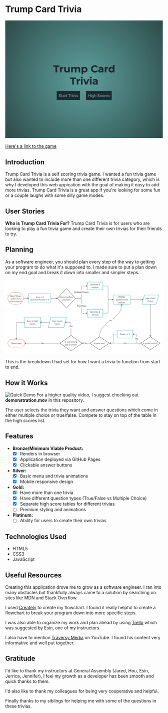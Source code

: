 # Trump Card Trivia

![Game](img/game.png)

[Here's a link to the game](https://qusaifares.github.io/trivia/)

## Introduction

Trump Card Trivia is a self scoring trivia game. I wanted a fun trivia game but also wanted to include more than one different trivia category, which is why I developed this web appication with the goal of making it easy to add more trivias.
Trump Card Trivia is a great app if you're looking for some fun or a couple laughs with some silly game modes.

## User Stories

**Who is Trump Card Trivia For?** Trump Card Trivia is for users who are looking to play a fun trivia game and create their own trivias for their friends to try.

## Planning

As a software engineer, you should plan every step of the way to getting your program to do what it's supposed to. I made sure to put a plan down on my end goal and break it down into smaller and simpler steps.

![Flowchart](img/flowchart.png)

This is the breakdown I had set for how I want a trivia to function from start to end.

## How it Works

![Quick Demo](demonstration.gif)
For a higher quality video, I suggest checking out **demonstration.mov** in this repository.

The user selects the trivia they want and answer questions which come in either multiple choice or true/false. Compete to stay on top of the table in the high scores list.

## Features

- **Bronze/Minimum Viable Product:**
  - [x] Renders in browser
  - [x] Application deployed via GitHub Pages
  - [x] Clickable answer buttons
- **Silver:**
  - [x] Basic menu and trivia animations
  - [x] Mobile responsive design
- **Gold:**
  - [x] Have more than one trivia
  - [x] Have different question types (True/False vs Multiple Choice)
  - [x] Separate high score tables for different trivias
  - [ ] Premium styling and animations
- **Platinum:**
  - [ ] Ability for users to create their own trivias

## Technologies Used

- HTML5
- CSS3
- JavaScript

## Useful Resources

Creating this application drove me to grow as a software engineer. I ran into many obstacles but thankfully always came to a solution by searching on sites like MDN and Stack Overflow.

I used [Creately](https://creately.com/) to create my flowchart. I found it really helpful to create a flowchart to break your program down into more specific steps.

I was also able to organize my work and plan ahead by using [Trello](https://trello.com/) which was suggested by Esin, one of my instructors.

I also have to mention [Traversy Media](https://www.youtube.com/channel/UC29ju8bIPH5as8OGnQzwJyA) on YouTube. I found his content very informative and well put together.

## Gratitude

I'd like to thank my instructors at General Assembly (Jared, Hou, Esin, Jerrica, Jennifer), I feel my growth as a developer has been smooth and quick thanks to them.

I'd also like to thank my colleagues for being very cooperative and helpful.

Finally thanks to my siblings for helping me with some of the questions in these trivias.

